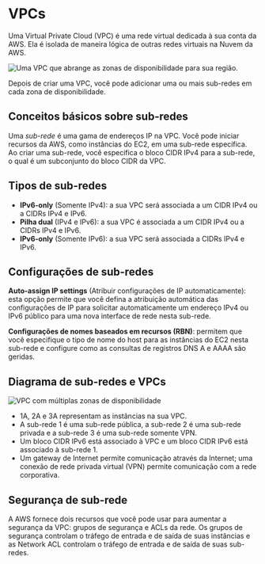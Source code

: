 # VPCs

Uma Virtual Private Cloud (VPC) é uma rede virtual dedicada à sua conta da AWS. Ela é isolada de maneira lógica de outras redes virtuais na Nuvem da AWS.

![ 				Uma VPC que abrange as zonas de disponibilidade para sua região. 			](https://docs.aws.amazon.com/pt_br/vpc/latest/userguide/images/vpc-diagram.png)

Depois de criar uma VPC, você pode adicionar uma ou mais sub-redes em cada zona de disponibilidade.

## Conceitos básicos sobre sub-redes

Uma *sub-rede* é uma gama de endereços IP na VPC. Você pode iniciar recursos da AWS, como instâncias do EC2, em uma sub-rede específica. Ao criar uma sub-rede, você especifica o bloco CIDR IPv4 para a sub-rede, o qual é um subconjunto do bloco CIDR da VPC.

## Tipos de sub-redes

- **IPv6-only** (Somente IPv4): a sua VPC será associada a um CIDR IPv4 ou a CIDRs IPv4 e IPv6.
- **Pilha dual** (IPv4 e IPv6): a sua VPC é associada a um CIDR IPv4 ou a CIDRs IPv4 e IPv6.
- **IPv6-only** (Somente IPv6): a sua VPC será associada a CIDRs IPv4 e IPv6.

## Configurações de sub-redes

**Auto-assign IP settings** (Atribuir configurações de IP automaticamente): esta opção permite que você defina a atribuição automática das configurações de IP para solicitar automaticamente um endereço IPv4 ou IPv6 público para uma nova interface de rede nesta sub-rede.

**Configurações de nomes baseados em recursos (RBN)**: permitem que você especifique o tipo de nome do host para as instâncias do EC2 nesta sub-rede e configure como as consultas de registros DNS A e AAAA são geridas.

## Diagrama de sub-redes e VPCs

![ 					VPC com múltiplas zonas de disponibilidade 				](https://docs.aws.amazon.com/pt_br/vpc/latest/userguide/images/subnets-diagram.png)

- 1A, 2A e 3A representam as instâncias na sua VPC.
- A sub-rede 1 é uma sub-rede pública, a sub-rede 2 é uma sub-rede privada e a sub-rede 3 é uma sub-rede somente VPN.
- Um bloco CIDR IPv6 está associado à VPC e um bloco CIDR IPv6 está associado à sub-rede 1.
- Um gateway de Internet permite comunicação através da Internet; uma conexão de rede privada virtual (VPN) permite comunicação com a rede corporativa.



## Segurança de sub-rede

A AWS fornece dois recursos que você pode usar para aumentar a segurança da VPC: grupos de segurança e ACLs da rede. Os grupos de segurança controlam o tráfego de entrada e de saída de suas instâncias e as Network ACL controlam o tráfego de entrada e de saída de suas sub-redes.

